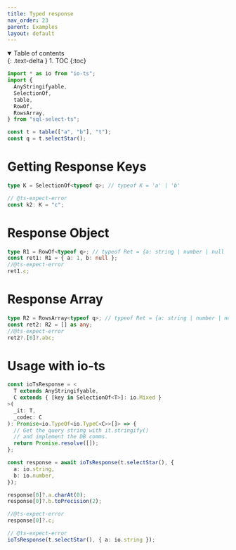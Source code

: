 ```yaml
---
title: Typed response
nav_order: 23
parent: Examples
layout: default
---
```


<details open markdown="block">
  <summary>
    Table of contents
  </summary>
  {: .text-delta }
1. TOC
{:toc}
</details>

```ts
import * as io from "io-ts";
import {
  AnyStringifyable,
  SelectionOf,
  table,
  RowOf,
  RowsArray,
} from "sql-select-ts";
```

```ts
const t = table(["a", "b"], "t");
const q = t.selectStar();
```

# Getting Response Keys

```ts
type K = SelectionOf<typeof q>; // typeof K = 'a' | 'b'

// @ts-expect-error
const k2: K = "c";
```

# Response Object

```ts
type R1 = RowOf<typeof q>; // typeof Ret = {a: string | number | null | undefined, b: string | number | null | undefined, }
const ret1: R1 = { a: 1, b: null };
//@ts-expect-error
ret1.c;
```

# Response Array

```ts
type R2 = RowsArray<typeof q>; // typeof Ret = {a: string | number | null | undefined, b: string | number | null | undefined, }[]
const ret2: R2 = [] as any;
//@ts-expect-error
ret2?.[0]?.abc;
```

# Usage with io-ts

```ts
const ioTsResponse = <
  T extends AnyStringifyable,
  C extends { [key in SelectionOf<T>]: io.Mixed }
>(
  _it: T,
  _codec: C
): Promise<io.TypeOf<io.TypeC<C>>[]> => {
  // Get the query string with it.stringify()
  // and implement the DB comms.
  return Promise.resolve([]);
};
```

```ts
const response = await ioTsResponse(t.selectStar(), {
  a: io.string,
  b: io.number,
});

response[0]?.a.charAt(0);
response[0]?.b.toPrecision(2);

//@ts-expect-error
response[0]?.c;
```

```ts
// @ts-expect-error
ioTsResponse(t.selectStar(), { a: io.string });
```
